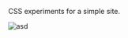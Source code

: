 CSS experiments for a simple site.


![asd](https://user-images.githubusercontent.com/99166139/163399451-33032fb0-5558-4eb5-930b-300059f49b78.gif)


